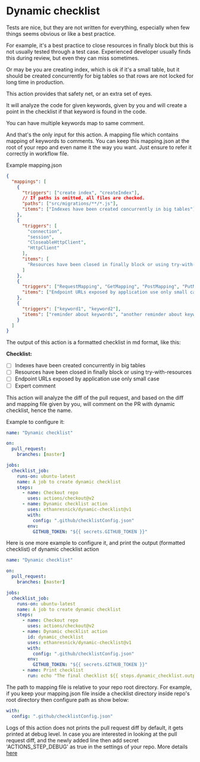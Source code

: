 # Dynamic checklist

Tests are nice, but they are not written for everything, especially when few things seems obvious or like a best practice.

For example, it's a best practice to close resources in finally block but this is not usually tested through a test case. Experienced developer usually finds this during review, but even they can miss sometimes.

Or may be you are creating index, which is ok if it's a small table, but it should be created concurrently for big tables so that rows are not locked for long time in production.

This action provides that safety net, or an extra set of eyes.

It will analyze the code for given keywords, given by you and will create a point in the checklist if that keyword is found in the code.

You can have multiple keywords map to same comment.

And that's the only input for this action. A mapping file which contains mapping of keywords to comments. You can keep this mapping.json at the root of your repo and even name it the way you want. Just ensure to refer it correctly in workflow file.

Example mapping.json

```json
{
  "mappings": [
    {
      "triggers": ["create index", "createIndex"],
      // If paths is omitted, all files are checked.
      "paths": ["src/migrations/**/*.js"],
      "items": ["Indexes have been created concurrently in big tables"]
    },
    {
      "triggers": [
        "connection",
        "session",
        "CloseableHttpClient",
        "HttpClient"
      ],
      "items": [
        "Resources have been closed in finally block or using try-with-resources"
      ]
    },
    {
      "triggers": ["RequestMapping", "GetMapping", "PostMapping", "PutMapping"],
      "items": ["Endpoint URLs exposed by application use only small case"]
    },
    {
      "triggers": ["keyword1", "keyword2"],
      "items": ["reminder about keywords", "another reminder about keywords"]
    }
  ]
}
```

The output of this action is a formatted checklist in md format, like this:

**Checklist:**

- [ ] Indexes have been created concurrently in big tables
- [ ] Resources have been closed in finally block or using try-with-resources
- [ ] Endpoint URLs exposed by application use only small case
- [ ] Expert comment

This action will analyze the diff of the pull request, and based on the diff and mapping file given by you, will comment on the PR with dynamic checklist, hence the name.

Example to configure it:

```yaml
name: "Dynamic checklist"

on:
  pull_request:
    branches: [master]

jobs:
  checklist_job:
    runs-on: ubuntu-latest
    name: A job to create dynamic checklist
    steps:
      - name: Checkout repo
        uses: actions/checkout@v2
      - name: Dynamic checklist action
        uses: ethanresnick/dynamic-checklist@v1
        with:
          config: ".github/checklistConfig.json"
        env:
          GITHUB_TOKEN: "${{ secrets.GITHUB_TOKEN }}"
```

Here is one more example to configure it, and print the output (formatted checklist) of dynamic checklist action

```yaml
name: "Dynamic checklist"

on:
  pull_request:
    branches: [master]

jobs:
  checklist_job:
    runs-on: ubuntu-latest
    name: A job to create dynamic checklist
    steps:
      - name: Checkout repo
        uses: actions/checkout@v2
      - name: Dynamic checklist action
        id: dynamic_checklist
        uses: ethanresnick/dynamic-checklist@v1
        with:
          config: ".github/checklistConfig.json"
        env:
          GITHUB_TOKEN: "${{ secrets.GITHUB_TOKEN }}"
      - name: Print checklist
        run: echo "The final checklist ${{ steps.dynamic_checklist.outputs.checklist }}"
```

The path to mapping file is relative to your repo root directory. For example, if you keep your mapping.json file inside a checklist directory inside repo's root directory then configure path as show below:

```yaml
with:
  config: ".github/checklistConfig.json"
```

Logs of this action does not prints the pull request diff by default, it gets printed at debug level. In case you are interested in looking at the pull request diff, and the newly added line then add secret 'ACTIONS_STEP_DEBUG' as true in the settings of your repo.
More details [here](https://docs.github.com/en/actions/configuring-and-managing-workflows/managing-a-workflow-run#:~:text=To%20enable%20step%20debug%20logging,Viewing%20logs%20to%20diagnose%20failures%22.)
